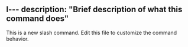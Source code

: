 l---
description: "Brief description of what this command does"
---

This is a new slash command. Edit this file to customize the command behavior.